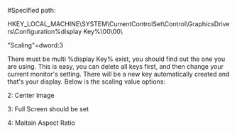 #Specified path:


HKEY_LOCAL_MACHINE\SYSTEM\CurrentControlSet\Control\GraphicsDrivers\Configuration\%display Key%\00\00\

"Scaling"=dword:3


There must be multi %display Key% exist, you should find out the one you are using. This is easy, you can delete all keys first, and then change your current monitor's setting. There will be a new key automatically created and that's your display. Below is the scaling value options:

2: Center Image

3: Full Screen should be set

4: Maitain Aspect Ratio

